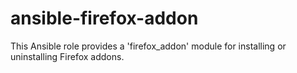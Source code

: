 # ansible-firefox-addon
This Ansible role provides a 'firefox_addon' module for installing or uninstalling Firefox addons.
